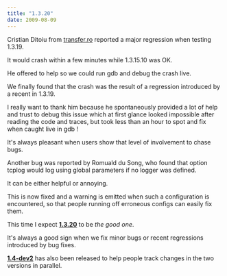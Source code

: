 ```yaml
---
title: "1.3.20"
date: 2009-08-09
---
```

Cristian Ditoiu from [transfer.ro](http://www.transfer.ro/) reported a major regression when testing 1.3.19.

It would crash within a few minutes while 1.3.15.10 was OK.

He offered to help so we could run gdb and debug the crash live.

We finally found that the crash was the result of a regression introduced by a recent in 1.3.19.

I really want to thank him because he spontaneously provided a lot of help and trust to debug this issue which at first glance looked impossible after reading the code and traces, but took less than an hour to spot and fix when caught live in gdb !

It's always pleasant when users show that level of involvement to chase bugs.

Another bug was reported by Romuald du Song, who found that option tcplog would log using global parameters if no logger was defined.

It can be either helpful or annoying.

This is now fixed and a warning is emitted when such a configuration is encountered, so that people running off erroneous configs can easily fix them.

This time I expect **[1.3.20](download/1.3/src/)** to be _the good one_.

It's always a good sign when we fix minor bugs or recent regressions introduced by bug fixes.

**[1.4-dev2](download/1.4/src/)** has also been released to help people track changes in the two versions in parallel.
